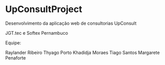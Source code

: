 # UpConsultProject
Desenvolvimento da aplicação web de consultorias UpConsult

JGT.tec e Softex Pernambuco

Equipe:

Raylander Ribeiro
Thyago Porto
Khadidja Moraes
Tiago Santos
Margarete Penaforte
